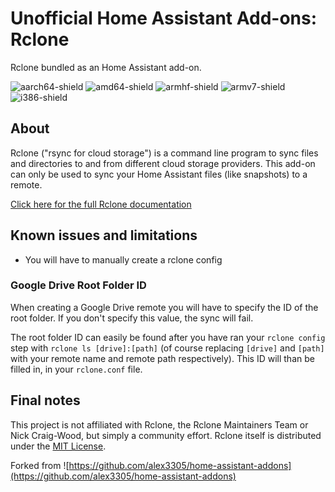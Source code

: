 # Unofficial Home Assistant Add-ons: Rclone

Rclone bundled as an Home Assistant add-on.

![aarch64-shield](https://img.shields.io/badge/aarch64-yes-green)
![amd64-shield](https://img.shields.io/badge/amd64-yes-green)
![armhf-shield](https://img.shields.io/badge/armhf-yes-green)
![armv7-shield](https://img.shields.io/badge/armv7-yes-green)
![i386-shield](https://img.shields.io/badge/i386-yes-green)

## About

Rclone ("rsync for cloud storage") is a command line program to sync files and
directories to and from different cloud storage providers. This add-on can only
be used to sync your Home Assistant files (like snapshots) to a remote.

[Click here for the full Rclone documentation](https://rclone.org/docs/)

## Known issues and limitations

- You will have to manually create a rclone config

### Google Drive Root Folder ID

When creating a Google Drive remote you will have to specify the ID of the root
folder. If you don't specify this value, the sync will fail.

The root folder ID can easily be found after you have ran your `rclone config`
step with `rclone ls [drive]:[path]` (of course replacing `[drive]` and `[path]`
with your remote name and remote path respectively). This ID will than be filled
in, in your `rclone.conf` file.

## Final notes

This project is not affiliated with Rclone, the Rclone Maintainers Team or Nick
Craig-Wood, but simply a community effort. Rclone itself is distributed under
the [MIT License](https://rclone.org/licence/).

Forked from ![https://github.com/alex3305/home-assistant-addons](https://github.com/alex3305/home-assistant-addons)
